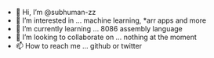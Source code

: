 - 👋 Hi, I’m @subhuman-zz
- 👀 I’m interested in ... machine learning, *arr apps and more
- 🌱 I’m currently learning ... 8086 assembly language
- 💞️ I’m looking to collaborate on ... nothing at the moment
- 📫 How to reach me ... github or twitter

<!---
subhuman-zz/subhuman-zz is a ✨ special ✨ repository because its `README.md` (this file) appears on your GitHub profile.
You can click the Preview link to take a look at your changes.
--->
